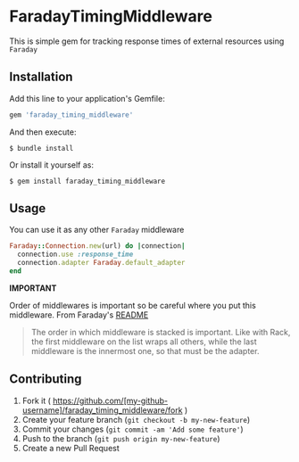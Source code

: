 # FaradayTimingMiddleware

This is simple gem for tracking response times of external resources using `Faraday`

## Installation

Add this line to your application's Gemfile:

```ruby
gem 'faraday_timing_middleware'
```

And then execute:

    $ bundle install

Or install it yourself as:

    $ gem install faraday_timing_middleware

## Usage

You can use it as any other `Faraday` middleware

```ruby
Faraday::Connection.new(url) do |connection|
  connection.use :response_time
  connection.adapter Faraday.default_adapter
end
```

**IMPORTANT**

Order of middlewares is important so be careful where you put this middleware. From Faraday's [README](https://github.com/lostisland/faraday)

>The order in which middleware is stacked is important. Like with Rack, the first middleware on the list wraps all others, while the last middleware is the innermost one, so that must be the adapter.


## Contributing

1. Fork it ( https://github.com/[my-github-username]/faraday_timing_middleware/fork )
2. Create your feature branch (`git checkout -b my-new-feature`)
3. Commit your changes (`git commit -am 'Add some feature'`)
4. Push to the branch (`git push origin my-new-feature`)
5. Create a new Pull Request
